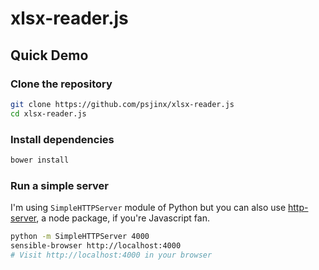 # xlsx-reader.js

## Quick Demo
### Clone the repository
```bash
git clone https://github.com/psjinx/xlsx-reader.js
cd xlsx-reader.js
```
### Install dependencies
```bash
bower install
```

### Run a simple server
I'm using `SimpleHTTPServer` module of Python but you can also use [http-server](https://github.com/indexzero/http-server), a node package, if you're Javascript fan.

```bash
python -m SimpleHTTPServer 4000
sensible-browser http://localhost:4000
# Visit http://localhost:4000 in your browser
```
